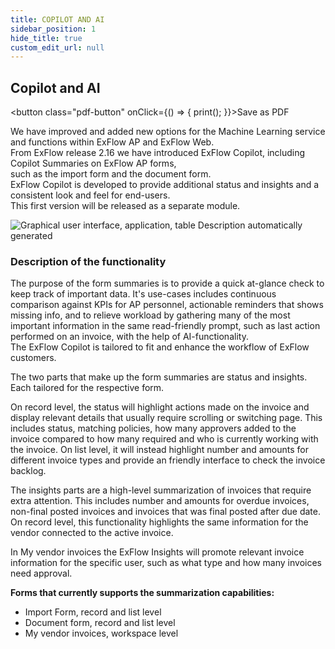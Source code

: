```yaml
---
title: COPILOT AND AI 
sidebar_position: 1
hide_title: true
custom_edit_url: null
---
```

## Copilot and AI
<button class="pdf-button" onClick={() => { print(); }}>Save as PDF</button>

We have improved and added new options for the Machine Learning service and functions within ExFlow AP and ExFlow Web.<br/>
From ExFlow release 2.16 we have introduced ExFlow Copilot, including Copilot Summaries on ExFlow AP forms,<br/> 
such as the import form and the document form.<br/>
ExFlow Copilot is developed to provide additional status and insights and a consistent look and feel for end-users.<br/>
This first version will be released as a separate module.<br/>

![Graphical user interface, application, table Description automatically generated](@site/static/img/media/image610.png)

### Description of the functionality
The purpose of the form summaries is to provide a quick at-glance check to keep track of important data. It's use-cases includes continuous comparison against KPIs for AP personnel, actionable reminders that shows missing info, and to relieve workload by gathering many of the most important information in the same read-friendly prompt, such as last action performed on an invoice, with the help of AI-functionality.<br/>
The ExFlow Copilot is tailored to fit and enhance the workflow of ExFlow customers.<br/>
 
The two parts that make up the form summaries are status and insights. Each tailored for the respective form.<br/>

On record level, the status will highlight actions made on the invoice and display relevant details that usually require scrolling or switching page. This includes status, matching policies, how many approvers added to the invoice compared to how many required and who is currently working with the invoice. On list level, it will instead highlight number and amounts for different invoice types and provide an friendly interface to check the invoice backlog.<br/>
 
The insights parts are a high-level summarization of invoices that require extra attention. This includes number and amounts for overdue invoices, non-final posted invoices and invoices that was final posted after due date.<br/>
On record level, this functionality highlights the same information for the vendor connected to the active invoice.<br/>
 
In My vendor invoices the ExFlow Insights will promote relevant invoice information for the specific user, such as what type and how many invoices need approval.<br/>
 
**Forms that currently supports the summarization capabilities:**<br/>
- Import Form, record and list level<br/>
- Document form, record and list level<br/>
- My vendor invoices, workspace level<br/>